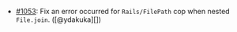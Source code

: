 * [#1053](https://github.com/rubocop/rubocop-rails/issues/1053): Fix an error occurred for `Rails/FilePath` cop when nested `File.join`. ([@ydakuka][])
